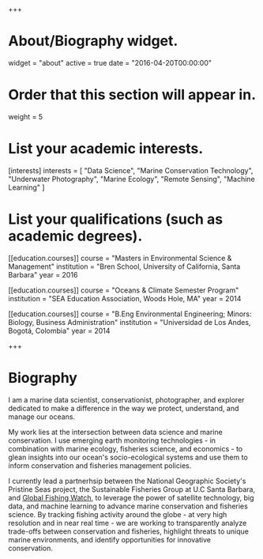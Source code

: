 +++
# About/Biography widget.
widget = "about"
active = true
date = "2016-04-20T00:00:00"

# Order that this section will appear in.
weight = 5

# List your academic interests.
[interests]
  interests = [
    "Data Science",
    "Marine Conservation Technology",
    "Underwater Photography",
    "Marine Ecology",
    "Remote Sensing",
    "Machine Learning"
  ]

# List your qualifications (such as academic degrees).
[[education.courses]]
  course = "Masters in Environmental Science & Management"
  institution = "Bren School, University of California, Santa Barbara"
  year = 2016
  
[[education.courses]]
  course = "Oceans & Climate Semester Program"
  institution = "SEA Education Association, Woods Hole, MA"
  year = 2014
  
[[education.courses]]
  course = "B.Eng Environmental Engineering; Minors: Biology, Business Administration"
  institution = "Universidad de Los Andes, Bogotá, Colombia"
  year = 2014
 
+++

# Biography

I am a marine data scientist, conservationist, photographer, and explorer dedicated to make a difference in the way we protect, understand, and manage our oceans.  

My work lies at the intersection between data science and marine conservation. I use emerging earth monitoring technologies - in combination with marine ecology, fisheries science, and economics -  to glean insights into our ocean's socio-ecological systems and use them to inform conservation and fisheries management policies.

I currently lead a partnerhsip between the National Geographic Society's Pristine Seas project, the Sustainable Fisheries Group at U.C Santa Barbara, and [Global Fishing Watch](http://globalfishingwatch.org/), to leverage the power of satellite technology, big data, and machine learning to advance marine conservation and fisheries science. By tracking fishing activity around the globe - at very high resolution and in near real time - we are working to transparently analyze trade-offs between conservation and fisheries, highlight threats to unique marine environments, and identify opportunities for innovative conservation. 
